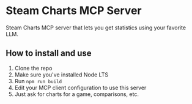 # Steam Charts MCP Server

Steam Charts MCP server that lets you get statistics using your favorite LLM.

## How to install and use

1. Clone the repo
2. Make sure you've installed Node LTS
3. Run `npm run build`
4. Edit your MCP client configuration to use this server
5. Just ask for charts for a game, comparisons, etc.
